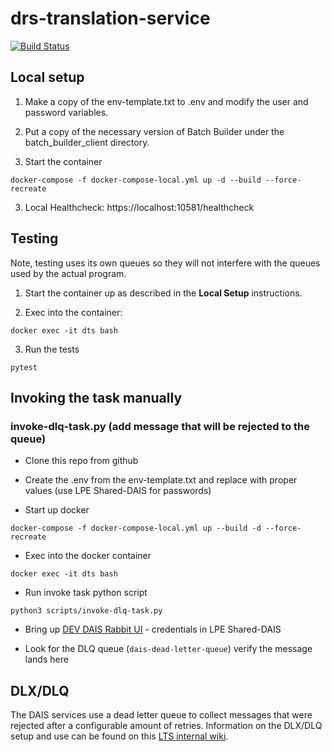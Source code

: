 # drs-translation-service

[![Build Status](https://github.com/harvard-lts/drs-translation-service/actions/workflows/main.yml/badge.svg)](https://github.com/harvard-lts/drs-translation-service/actions)

## Local setup
    
1. Make a copy of the env-template.txt to .env and modify the user and password variables.

2. Put a copy of the necessary version of Batch Builder under the batch_builder_client directory.

3. Start the container
    
```
docker-compose -f docker-compose-local.yml up -d --build --force-recreate
```

3. Local Healthcheck: https://localhost:10581/healthcheck

## Testing
Note, testing uses its own queues so they will not interfere with the queues used by the actual program.

1. Start the container up as described in the <b>Local Setup</b> instructions.

2. Exec into the container:

```
docker exec -it dts bash
```

3. Run the tests

```
pytest
```

## Invoking the task manually

### invoke-dlq-task.py (add message that will be rejected to the queue)

- Clone this repo from github 

- Create the .env from the env-template.txt and replace with proper values (use LPE Shared-DAIS for passwords)

- Start up docker  

`docker-compose -f docker-compose-local.yml up --build -d --force-recreate`

- Exec into the docker container

`docker exec -it dts bash`

- Run invoke task python script

`python3 scripts/invoke-dlq-task.py`

- Bring up [DEV DAIS Rabbit UI](https://b-e9f45d5f-039d-4226-b5df-1a776c736346.mq.us-east-1.amazonaws.com/)  - credentials in LPE Shared-DAIS

- Look for the DLQ queue (`dais-dead-letter-queue`) verify the message lands here

## DLX/DLQ

The DAIS services use a dead letter queue to collect messages that were rejected after a configurable amount of retries.  Information on the DLX/DLQ setup and use can be found on this [LTS internal wiki](https://wiki.harvard.edu/confluence/pages/viewpage.action?pageId=337150659).
